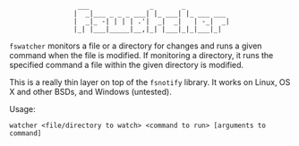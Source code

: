                      ___               _       _
                    |  _|___ _ _ _ ___| |_ ___| |_ ___ ___
                    |  _|_ -| | | | .'|  _|  _|   | -_|  _|
                    |_| |___|_____|__,|_| |___|_|_|___|_|

`fswatcher` monitors a file or a directory for changes and runs a given command
when the file is modified. If monitoring a directory, it runs the specified
command a file within the given directory is modified.

This is a really thin layer on top of the `fsnotify` library. It works on Linux, OS X and other
BSDs, and Windows (untested).

Usage:

    watcher <file/directory to watch> <command to run> [arguments to command]
